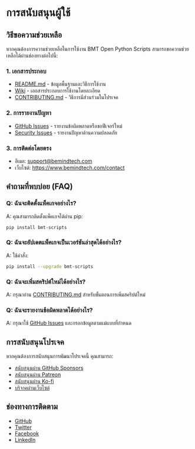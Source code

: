# การสนับสนุนผู้ใช้

## วิธีขอความช่วยเหลือ

หากคุณต้องการความช่วยเหลือในการใช้งาน BMT Open Python Scripts สามารถขอความช่วยเหลือได้ผ่านช่องทางต่อไปนี้:

### 1. เอกสารประกอบ
- [README.md](../README.md) - ข้อมูลพื้นฐานและวิธีการใช้งาน
- [Wiki](https://github.com/bemindtech/bmt-scripts/wiki) - เอกสารประกอบการใช้งานโดยละเอียด
- [CONTRIBUTING.md](../CONTRIBUTING.md) - วิธีการมีส่วนร่วมในโปรเจค

### 2. การรายงานปัญหา
- [GitHub Issues](https://github.com/bemindtech/bmt-scripts/issues) - รายงานข้อผิดพลาดหรือขอฟีเจอร์ใหม่
- [Security Issues](https://github.com/bemindtech/bmt-scripts/security) - รายงานปัญหาด้านความปลอดภัย

### 3. การติดต่อโดยตรง
- อีเมล: support@bemindtech.com
- เว็บไซต์: https://www.bemindtech.com/contact

## คำถามที่พบบ่อย (FAQ)

### Q: ฉันจะติดตั้งแพ็คเกจอย่างไร?
A: คุณสามารถติดตั้งแพ็คเกจได้ผ่าน pip:
```bash
pip install bmt-scripts
```

### Q: ฉันจะอัปเดตแพ็คเกจเป็นเวอร์ชันล่าสุดได้อย่างไร?
A: ใช้คำสั่ง:
```bash
pip install --upgrade bmt-scripts
```

### Q: ฉันจะเพิ่มสคริปต์ใหม่ได้อย่างไร?
A: กรุณาอ่าน [CONTRIBUTING.md](../CONTRIBUTING.md) สำหรับขั้นตอนการเพิ่มสคริปต์ใหม่

### Q: ฉันจะรายงานข้อผิดพลาดได้อย่างไร?
A: กรุณาใช้ [GitHub Issues](https://github.com/bemindtech/bmt-scripts/issues) และกรอกข้อมูลตามแม่แบบที่กำหนด

## การสนับสนุนโปรเจค

หากคุณต้องการสนับสนุนการพัฒนาโปรเจคนี้ คุณสามารถ:
- [สนับสนุนผ่าน GitHub Sponsors](https://github.com/sponsors/bemindtech)
- [สนับสนุนผ่าน Patreon](https://www.patreon.com/bemindtech)
- [สนับสนุนผ่าน Ko-fi](https://ko-fi.com/bemindtech)
- [บริจาคผ่านเว็บไซต์](https://www.bemindtech.com/donate)

## ช่องทางการติดตาม

- [GitHub](https://github.com/bemindtech)
- [Twitter](https://twitter.com/bemindtech)
- [Facebook](https://facebook.com/bemindtech)
- [LinkedIn](https://linkedin.com/company/bemindtech)
